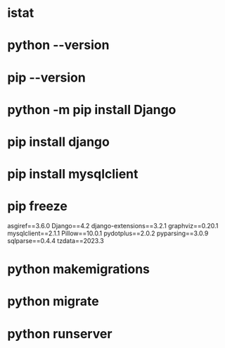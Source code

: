 # istat
# python --version
# pip --version 
# python -m pip install Django
# pip install django
# pip install mysqlclient
# pip freeze

asgiref==3.6.0
Django==4.2
django-extensions==3.2.1
graphviz==0.20.1
mysqlclient==2.1.1
Pillow==10.0.1
pydotplus==2.0.2
pyparsing==3.0.9
sqlparse==0.4.4
tzdata==2023.3

# python makemigrations
# python migrate
# python runserver